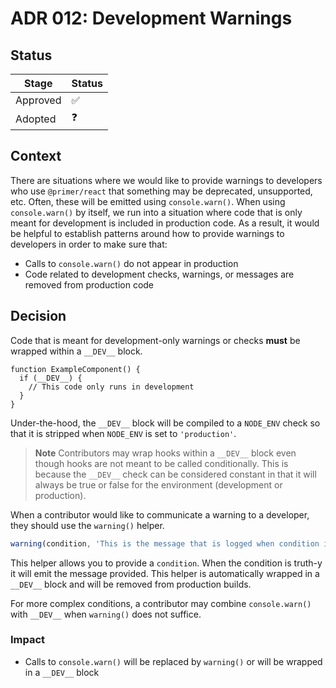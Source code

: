 # ADR 012: Development Warnings

## Status

| Stage    | Status |
| -------- | ------ |
| Approved | ✅     |
| Adopted  | ❓     |

## Context

There are situations where we would like to provide warnings to developers who
use `@primer/react` that something may be deprecated, unsupported, etc. Often,
these will be emitted using `console.warn()`. When using `console.warn()` by
itself, we run into a situation where code that is only meant for development
is included in production code. As a result, it would be helpful to establish
patterns around how to provide warnings to developers in order to make sure
that:

- Calls to `console.warn()` do not appear in production
- Code related to development checks, warnings, or messages are removed from
  production code

## Decision

Code that is meant for development-only warnings or checks **must** be wrapped within a
`__DEV__` block.

```tsx
function ExampleComponent() {
  if (__DEV__) {
    // This code only runs in development
  }
}
```

Under-the-hood, the `__DEV__` block will be compiled to a `NODE_ENV` check so
that it is stripped when `NODE_ENV` is set to `'production'`.

> **Note**
> Contributors may wrap hooks within a `__DEV__` block even though hooks are not
> meant to be called conditionally. This is because the `__DEV__` check can be
> considered constant in that it will always be true or false for the
> environment (development or production).

When a contributor would like to communicate a warning to a developer, they
should use the `warning()` helper.

```ts
warning(condition, 'This is the message that is logged when condition is truth-y')
```

This helper allows you to provide a `condition`. When the condition is truth-y
it will emit the message provided. This helper is automatically wrapped in a
`__DEV__` block and will be removed from production builds.

For more complex conditions, a contributor may combine `console.warn()` with
`__DEV__` when `warning()` does not suffice.

### Impact

- Calls to `console.warn()` will be replaced by `warning()` or will be wrapped
  in a `__DEV__` block
